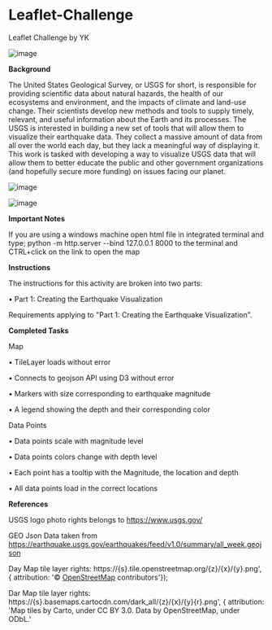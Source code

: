 # Leaflet-Challenge
Leaflet Challenge by YK

![image](https://github.com/YargKlnc/Leaflet-Challenge/assets/142269763/ef9b0e08-87ff-478b-96b8-d86844148125)


**Background**

The United States Geological Survey, or USGS for short, is responsible for providing scientific data about natural hazards, the health of our ecosystems and environment, and the impacts of climate and land-use change. Their scientists develop new methods and tools to supply timely, relevant, and useful information about the Earth and its processes. The USGS is interested in building a new set of tools that will allow them to visualize their earthquake data. They collect a massive amount of data from all over the world each day, but they lack a meaningful way of displaying it. This work is tasked with developing a way to visualize USGS data that will allow them to better educate the public and other government organizations (and hopefully secure more funding) on issues facing our planet.

![image](https://github.com/YargKlnc/Leaflet-Challenge/assets/142269763/15ba68d3-50e4-48c1-8d89-aa4e385e359c)

![image](https://github.com/YargKlnc/Leaflet-Challenge/assets/142269763/0c608a11-731e-4e22-adf5-10a8ef20a1b6)


**Important Notes**

If you are using a windows machine open html file in integrated terminal and type; python -m http.server --bind 127.0.0.1 8000 to the terminal and CTRL+click on the link to open the map

**Instructions**

The instructions for this activity are broken into two parts:
  
  •	Part 1: Creating the Earthquake Visualization

Requirements applying to "Part 1: Creating the Earthquake Visualization".


**Completed Tasks**


Map

•	TileLayer loads without error 

•	Connects to geojson API using D3 without error 

•	Markers with size corresponding to earthquake magnitude 

•	A legend showing the depth and their corresponding color 

Data Points 

•	Data points scale with magnitude level 

•	Data points colors change with depth level 

•	Each point has a tooltip with the Magnitude, the location and depth 

•	All data points load in the correct locations 


**References**

USGS logo photo rights belongs to https://www.usgs.gov/

GEO Json Data taken from https://earthquake.usgs.gov/earthquakes/feed/v1.0/summary/all_week.geojson

Day Map tile layer rights: https://{s}.tile.openstreetmap.org/{z}/{x}/{y}.png', {
        attribution: '&copy; <a href="https://www.openstreetmap.org/copyright">OpenStreetMap</a> contributors'});

Dar Map tile layer rights: https://{s}.basemaps.cartocdn.com/dark_all/{z}/{x}/{y}{r}.png', {
        attribution: 'Map tiles by Carto, under CC BY 3.0. Data by OpenStreetMap, under ODbL.'


